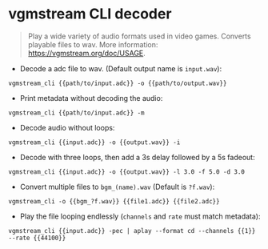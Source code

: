 # vgmstream CLI decoder

> Play a wide variety of audio formats used in video games.
> Converts playable files to wav.
> More information: <https://vgmstream.org/doc/USAGE>.

- Decode a adc file to wav. (Default output name is `input.wav`):

`vgmstream_cli {{path/to/input.adc}} -o {{path/to/output.wav}}`

- Print metadata without decoding the audio:

`vgmstream_cli {{path/to/input.adc}} -m`

- Decode audio without loops:

`vgmstream_cli {{input.adc}} -o {{output.wav}} -i`

- Decode with three loops, then add a 3s delay followed by a 5s fadeout:

`vgmstream_cli {{input.adc}} -o {{output.wav}} -l 3.0 -f 5.0 -d 3.0`

- Convert multiple files to `bgm_(name).wav` (Default is `?f.wav`):

`vgmstream_cli -o {{bgm_?f.wav}} {{file1.adc}} {{file2.adc}}`

- Play the file looping endlessly (`channels` and `rate` must match metadata):

`vgmstream_cli {{input.adc}} -pec | aplay --format cd --channels {{1}} --rate {{44100}}`
